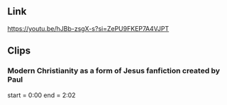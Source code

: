 ## Link
https://youtu.be/hJBb-zsgX-s?si=ZePU9FKEP7A4VJPT

## Clips

### Modern Christianity as a form of Jesus fanfiction created by Paul
start = 0:00
end = 2:02